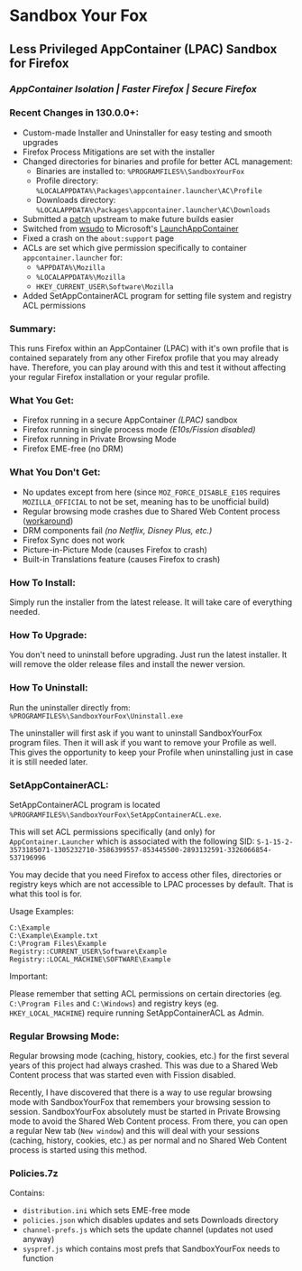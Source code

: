 # Sandbox Your Fox
## Less Privileged AppContainer (LPAC) Sandbox for Firefox
### _AppContainer Isolation | Faster Firefox | Secure Firefox_

### Recent Changes in 130.0.0+:

- Custom-made Installer and Uninstaller for easy testing and smooth upgrades
- Firefox Process Mitigations are set with the installer
- Changed directories for binaries and profile for better ACL management:
  - Binaries are installed to: `%PROGRAMFILES%\SandboxYourFox`
  - Profile directory: `%LOCALAPPDATA%\Packages\appcontainer.launcher\AC\Profile`
  - Downloads directory: `%LOCALAPPDATA%\Packages\appcontainer.launcher\AC\Downloads`
- Submitted a [patch](https://phabricator.services.mozilla.com/D218999) upstream to make future builds easier
- Switched from [wsudo](https://github.com/M2Team/Privexec/tree/master/wsudo) to Microsoft's [LaunchAppContainer](https://github.com/microsoft/SandboxSecurityTools)
- Fixed a crash on the `about:support` page
- ACLs are set which give permission specifically to container `appcontainer.launcher` for:
  - `%APPDATA%\Mozilla`
  - `%LOCALAPPDATA%\Mozilla`
  - `HKEY_CURRENT_USER\Software\Mozilla`
- Added SetAppContainerACL program for setting file system and registry ACL permissions

### Summary:

This runs Firefox within an AppContainer (LPAC) with it's own profile that is contained separately from any other Firefox profile that you may already have. Therefore, you can play around with this and test it without affecting your regular Firefox installation or your regular profile.

### What You Get:

- Firefox running in a secure AppContainer _(LPAC)_ sandbox
- Firefox running in single process mode _(E10s/Fission disabled)_
- Firefox running in Private Browsing Mode
- Firefox EME-free (no DRM)


### What You Don't Get:

- No updates except from here (since `MOZ_FORCE_DISABLE_E10S` requires `MOZILLA_OFFICIAL` to not be set, meaning has to be unofficial build)
- Regular browsing mode crashes due to Shared Web Content process ([workaround](https://github.com/WildByDesign/SandboxYourFox?tab=readme-ov-file#regular-browsing-mode))
- DRM components fail _(no Netflix, Disney Plus, etc.)_
- Firefox Sync does not work
- Picture-in-Picture Mode (causes Firefox to crash)
- Built-in Translations feature (causes Firefox to crash)

### How To Install:

Simply run the installer from the latest release. It will take care of everything needed.


### How To Upgrade:

You don't need to uninstall before upgrading. Just run the latest installer. It will remove the older release files and install the newer version.


### How To Uninstall:

Run the uninstaller directly from: `%PROGRAMFILES%\SandboxYourFox\Uninstall.exe`

The uninstaller will first ask if you want to uninstall SandboxYourFox program files. Then it will ask if you want to remove your Profile as well. This gives the opportunity to keep your Profile when uninstalling just in case it is still needed later.


### SetAppContainerACL:

SetAppContainerACL program is located `%PROGRAMFILES%\SandboxYourFox\SetAppContainerACL.exe`.

This will set ACL permissions specifically (and only) for `AppContainer.Launcher` which is associated with the following SID:
`S-1-15-2-3573185071-1305232710-3586399557-853445500-2893132591-3326066854-537196996`

You may decide that you need Firefox to access other files, directories or registry keys which are not accessible to LPAC processes by default. That is what this tool is for.

Usage Examples:
```
C:\Example
C:\Example\Example.txt
C:\Program Files\Example
Registry::CURRENT_USER\Software\Example
Registry::LOCAL_MACHINE\SOFTWARE\Example
```
Important:

Please remember that setting ACL permissions on certain directories (eg. `C:\Program Files` and `C:\Windows`) and registry keys (eg. `HKEY_LOCAL_MACHINE`) require running SetAppContainerACL as Admin.


### Regular Browsing Mode:

Regular browsing mode (caching, history, cookies, etc.) for the first several years of this project had always crashed. This was due to a Shared Web Content process that was started even with Fission disabled.

Recently, I have discovered that there is a way to use regular browsing mode with SandboxYourFox that remembers your browsing session to session. SandboxYourFox absolutely must be started in Private Browsing mode to avoid the Shared Web Content process. From there, you can open a regular New tab (`New window`) and this will deal with your sessions (caching, history, cookies, etc.) as per normal and no Shared Web Content process is started using this method.


### Policies.7z

Contains: 
- `distribution.ini` which sets EME-free mode
- `policies.json` which disables updates and sets Downloads directory
- `channel-prefs.js` which sets the update channel (updates not used anyway)
- `syspref.js` which contains most prefs that SandboxYourFox needs to function
